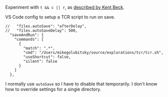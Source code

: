 Experiment with `t && c || r`, as [described by Kent Beck](https://medium.com/@kentbeck_7670/test-commit-revert-870bbd756864).

VS Code config to setup a TCR script to run on save.

```
//   "files.autoSave": "afterDelay",
//   "files.autoSaveDelay": 500,
  "saveAndRun": {
    "commands": [
      {
        "match": ".*",
        "cmd": "/Users/mikegolubitsky/source/explorations/tcr/tcr.sh",
        "useShortcut": false,
        "silent": false
      }
    ]
  },
```

I normally use `autoSave` so I have to disable that temporarily. I don't know how to override settings for a single directory.
